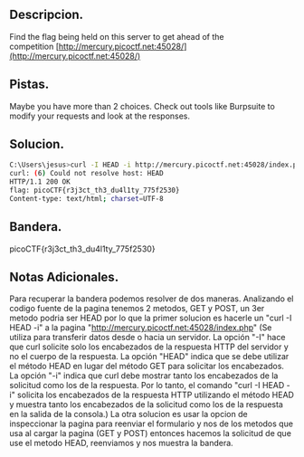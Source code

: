 ## Descripcion.
Find the flag being held on this server to get ahead of the competition [http://mercury.picoctf.net:45028/](http://mercury.picoctf.net:45028/)

## Pistas.
Maybe you have more than 2 choices.
Check out tools like Burpsuite to modify your requests and look at the responses.

## Solucion.
```bash
C:\Users\jesus>curl -I HEAD -i http://mercury.picoctf.net:45028/index.php
curl: (6) Could not resolve host: HEAD
HTTP/1.1 200 OK
flag: picoCTF{r3j3ct_th3_du4l1ty_775f2530}
Content-type: text/html; charset=UTF-8

```

## Bandera.
picoCTF{r3j3ct_th3_du4l1ty_775f2530}

## Notas Adicionales.
Para recuperar la bandera podemos resolver de dos maneras. Analizando el codigo fuente de la pagina tenemos 2 metodos, GET y POST, un 3er metodo podria ser HEAD por lo que la primer solucion es hacerle un "curl -I HEAD -i" a la pagina "http://mercury.picoctf.net:45028/index.php" (Se utiliza para transferir datos desde o hacia un servidor. La opción "-I" hace que curl solicite solo los encabezados de la respuesta HTTP del servidor y no el cuerpo de la respuesta. La opción "HEAD" indica que se debe utilizar el método HEAD en lugar del método GET para solicitar los encabezados. La opción "-i" indica que curl debe mostrar tanto los encabezados de la solicitud como los de la respuesta. Por lo tanto, el comando "curl -I HEAD -i" solicita los encabezados de la respuesta HTTP utilizando el método HEAD y muestra tanto los encabezados de la solicitud como los de la respuesta en la salida de la consola.)
La otra solucion es usar la opcion de inspeccionar la pagina para reenviar el formulario y nos de los metodos que usa al cargar la pagina (GET y POST) entonces hacemos la solicitud de que use el metodo HEAD, reenviamos y nos muestra la bandera.